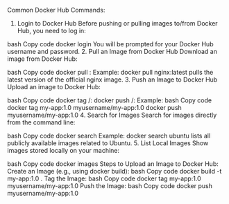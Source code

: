 Common Docker Hub Commands:
1. Login to Docker Hub
Before pushing or pulling images to/from Docker Hub, you need to log in:

bash
Copy code
docker login
You will be prompted for your Docker Hub username and password.
2. Pull an Image from Docker Hub
Download an image from Docker Hub:

bash
Copy code
docker pull <image-name>:<tag>
Example: docker pull nginx:latest pulls the latest version of the official nginx image.
3. Push an Image to Docker Hub
Upload an image to Docker Hub:

bash
Copy code
docker tag <local-image> <dockerhub-username>/<repository>:<tag>
docker push <dockerhub-username>/<repository>:<tag>
Example:
bash
Copy code
docker tag my-app:1.0 myusername/my-app:1.0
docker push myusername/my-app:1.0
4. Search for Images
Search for images directly from the command line:

bash
Copy code
docker search <keyword>
Example: docker search ubuntu lists all publicly available images related to Ubuntu.
5. List Local Images
Show images stored locally on your machine:

bash
Copy code
docker images
Steps to Upload an Image to Docker Hub:
Create an Image (e.g., using docker build):
bash
Copy code
docker build -t my-app:1.0 .
Tag the Image:
bash
Copy code
docker tag my-app:1.0 myusername/my-app:1.0
Push the Image:
bash
Copy code
docker push myusername/my-app:1.0
